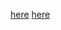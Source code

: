 [here](https://github.com/xdr940/MatlabWorkSpace/raw/master/K_means/out.jpg)
[here](https://github.com/xdr940/MatlabWorkSpace/raw/master/K_means/out2.jpg)
